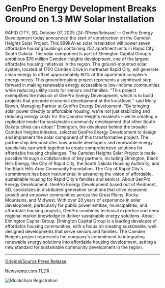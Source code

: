# GenPro Energy Development Breaks Ground on 1.3 MW Solar Installation

RAPID CITY, SD, October 07, 2025 /24-7PressRelease/ -- GenPro Energy Development today announced the start of construction on the Camden Heights Solar Project. This 999kW-ac solar installation will power seven affordable housing buildings containing 252 apartment units in Rapid City, South Dakota. The solar component is part of Elmington Capital Group's ambitious $78 million Camden Heights development, one of the largest affordable housing initiatives in the region.  The ground-mounted solar system, located at 1700 Camden Drive in northeast Rapid City, will generate clean energy to offset approximately 90% of the apartment complex's energy needs. This groundbreaking project represents a significant step forward in making renewable energy accessible to low-income communities while reducing utility costs for seniors and families.  "This project exemplifies the mission of GenPro Energy Development, which is to build projects that promote economic development at the local level," said Molly Brown, Managing Partner at GenPro Energy Development. "By bringing solar power directly to affordable housing, we're not just stabilizing and reducing energy costs for the Camden Heights residents – we're creating a replicable model for sustainable community development that other South Dakota cities can adopt."  Elmington, the developer behind the broader Camden Heights initiative, selected GenPro Energy Development to design and implement the solar component of this transformative project. The partnership demonstrates how private developers and renewable energy specialists can work together to create comprehensive solutions for affordable housing challenges.  The Camden Heights Solar Project is made possible through a collaboration of key partners, including Elmington, Black Hills Energy, the City of Rapid City, the South Dakota Housing Authority, and the Black Hills Area Community Foundation. The City of Rapid City's commitment has been instrumental in advancing the vision of affordable, sustainable housing for Rapid City's families and seniors.  About GenPro Energy Development:  GenPro Energy Development based out of Piedmont, SD, specializes in distributed generation solutions that drive economic growth and empower communities across the Great Plains, Rocky Mountains, and Midwest. With over 20 years of experience in solar development, particularly for public power entities, municipalities, and affordable housing projects, GenPro combines technical expertise and deep regional market knowledge to deliver sustainable energy solutions.  About Elmington Capital Group:  Elmington Capital Group is a leading developer of affordable housing communities, with a focus on creating sustainable, well-designed developments that serve seniors and families. The Camden Heights project represents the company's commitment to integrating renewable energy solutions into affordable housing development, setting a new standard for sustainable community development in the region. 

---

[Original/Source Press Release](https://www.24-7pressrelease.com/press-release/527463/genpro-energy-development-breaks-ground-on-13-mw-solar-installation)
                    

[Newsramp.com TLDR](https://newsramp.com/curated-news/south-dakota-s-largest-affordable-housing-project-goes-solar/ecd06d7177ba51df95ce09c96ea28eff) 

 

 



![Blockchain Registration](https://cdn.newsramp.app/24-7PressRelease/qrcode/2510/7/bossJlPK.webp)